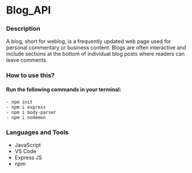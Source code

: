 # Blog_API

### Description
A blog, short for weblog, is a frequently updated web page used for personal commentary or business content. Blogs are often interactive and include sections at the bottom of individual blog posts where readers can leave comments.

### How to use this?
#### Run the following commands in your terminal: 

```
- npm init
- npm i express
- npm i body-parser
- npm i nodemon

```

### Languages and Tools
 - JavaScript
 - VS Code
 - Express JS
 - npm